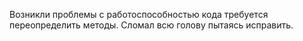 Возникли проблемы с работоспособностью кода требуется переопределить методы. Сломал всю голову пытаясь исправить.
